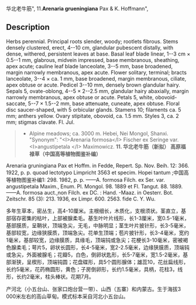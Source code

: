 华北老牛筋",
11.**Arenaria grueningiana** Pax & K. Hoffmann",

## Description
Herbs perennial. Principal roots slender, woody; rootlets fibrous. Stems densely clustered, erect, 4--10 cm, glandular pubescent distally, with dense, withered, persistent leaves at base. Basal leaf blade linear, 1--3 cm × 0.5--1 mm, glabrous, midvein impressed, base membranous, sheathing, apex acute; cauline leaf blade lanceolate, 3--5 mm, base broadened, margin narrowly membranous, apex acute. Flower solitary, terminal; bracts lanceolate, 3--4 × ca. 1 mm, base broadened, margin membranous, ciliate, apex obtuse or acute. Pedicel 3--10 mm, densely brown glandular hairy. Sepals 5, ovate-oblong, 4--5 × 2--2.5 mm, glandular hairy abaxially, margin narrowly membranous, apex obtuse or acute. Petals 5, white, obovoid-saccate, 5--7 × 1.5--2 mm, base attenuate, cuneate, apex obtuse. Floral disc saucer-shaped, with 5 orbicular glands. Stamens 10; filaments ca. 5 mm; anthers yellow. Ovary stipitate, obovoid, ca. 1.5 mm. Styles 3, ca. 2 mm; stigmas clavate. Fl. Jul.

> * Alpine meadows; ca. 3000 m. Hebei, Nei Mongol, Shanxi.
  "Synonym": "&lt;I&gt;Arenaria formosa&lt;/I&gt; Fischer ex Seringe var.&lt;I&gt;angustipetala &lt;/I&gt; Maximowicz.
**11. 华北老牛筋（新拟） 高原福禄草（中国高等植物图鉴补编）**

Arenaria gruningiana Pax et Hoffm. in Fedde, Repert. Sp. Nov. Beih. 12: 366. 1922, p. p. quoad lectotypo Limpricht 3563 et specim. Hopei tantum ;中国高等植物图鉴补编1: 298. 1982, p. p. ——A. formosa Filch. ex Ser. var. angustipetala Maxim., Enum. Pl. Mongol. 98. 1889 et Fl. Tangut. 88. 1889. ——A. formosa auct.,non Filch. ex DC. : Hand. -Maaz. in Oesterr. Bot. Zeitschr. 85 (3): 213. 1936, ex Limpr. 600. 2563. fide C. Y. Wu.

多年生草本，密丛生，高4-10厘米。主根细长，木质化，支根须状。茎直立，基部宿存密集的枯叶，上部被腺柔毛。基生叶叶片线形，长1-3厘米，宽0.5-1毫米，基部膜质，呈鞘状，顶端急尖，无毛，中脉明显；茎生叶片披针形，长3-5毫米，基部较宽，边缘狭膜质，顶端急尖。花单生顶端；苞片披针形，长3-4毫米，宽约1毫米，基部较宽，边缘膜质，具缘毛，顶端钝或急尖；花梗长3-10毫米，密被褐色腺柔毛；萼片5，卵状长圆形，长4-5毫米，宽2-2.5毫米，边缘狭膜质，顶端钝或急尖，外面被腺毛；花瓣5，白色，倒卵状匙形，长5-7毫米，宽1.5-2毫米，基部渐狭，呈楔形，顶端钝圆；花盘碟形，具5个圆形腺体；雄蕊10，花丝扁线形，长约5毫米，花药椭圆形，黄色；子房倒卵形，长约1.5毫米，具柄，花柱3，线形，长约2毫米，柱头棒状。花期7月。

产河北（小五台山、张家口炮台营一带）、山西（五寨）和内蒙古。生于海拔3 000米左右的高山草甸。模式标本采自河北小五台山。
